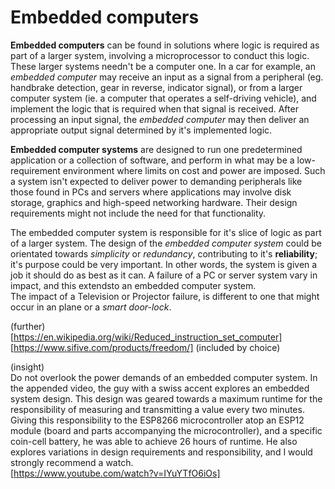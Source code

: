 # Embedded computers

**Embedded computers** can be found in solutions where logic is required as part
of a larger system, involving a microprocessor to conduct this logic.
These larger systems needn't be a computer one. In a car for example, an
*embedded computer* may receive an input as a signal from a peripheral (eg.
handbrake detection, gear in reverse, indicator signal), or from a larger
computer system (ie. a computer that operates a self-driving vehicle), and
implement the logic that is required when that signal is received. After
processing an input signal, the *embedded computer* may then deliver an
appropriate output signal determined by it's implemented logic.

**Embedded computer systems** are designed to run one predetermined application
or a collection of software, and perform in what may be a low-requirement
environment where limits on cost and power are imposed. Such a system isn't
expected to deliver power to demanding peripherals like those found in PCs and
servers where applications may involve disk storage, graphics and high-speed
networking hardware. Their design requirements might not include the need for
that functionality.

The embedded computer system is responsible for it's slice of logic as part
of a larger system. The design of the *embedded computer system* could be
orientated towards *simplicity* or *redundancy*, contributing to it's 
**reliability**; it's purpose could be very important. In other words, the
system is given a job it should do as best as it can. A failure of a PC or
server system vary in impact, and this extendsto an embedded computer system.  
The impact of a Television or Projector failure, is different to one that might
occur in an plane or a *smart door-lock*.

(further)  
[https://en.wikipedia.org/wiki/Reduced_instruction_set_computer]  
[https://www.sifive.com/products/freedom/] \(included by choice)  

(insight)  
Do not overlook the power demands of an embedded computer system. In the
appended video, the guy with a swiss accent explores an embedded system design.
This design was geared towards a maximum runtime for the responsibility of
measuring and transmitting a value every two minutes. Giving this
responsibility to the ESP8266 microcontroller atop an ESP12 module (board and
parts accompanying the microcontroller), and a specific coin-cell battery, he
was able to achieve 26 hours of runtime. He also explores variations in design
requirements and responsibility, and I would strongly recommend a watch.  
[https://www.youtube.com/watch?v=IYuYTfO6iOs]
